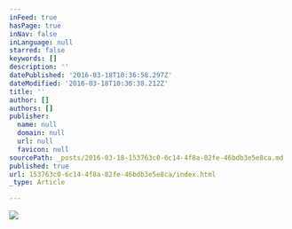 ```yaml
---
inFeed: true
hasPage: true
inNav: false
inLanguage: null
starred: false
keywords: []
description: ''
datePublished: '2016-03-18T10:36:58.297Z'
dateModified: '2016-03-18T10:36:38.212Z'
title: ''
author: []
authors: []
publisher:
  name: null
  domain: null
  url: null
  favicon: null
sourcePath: _posts/2016-03-18-153763c0-6c14-4f8a-82fe-46bdb3e5e8ca.md
published: true
url: 153763c0-6c14-4f8a-82fe-46bdb3e5e8ca/index.html
_type: Article

---
```

![](https://the-grid-user-content.s3-us-west-2.amazonaws.com/a14bf2cd-7d0d-4747-af2e-7777ba74ca14.jpg)